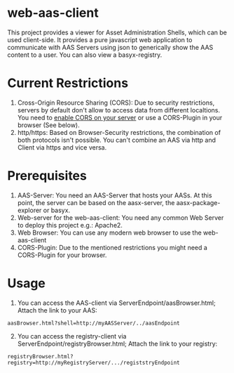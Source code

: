 # web-aas-client
This project provides a viewer for Asset Administration Shells, which can be
used client-side. It provides a pure javascript web application to communicate
with AAS Servers using json to generically show the AAS content to a user. You
can also view a basyx-registry.

# Current Restrictions
1. Cross-Origin Resource Sharing (CORS): Due to security restrictions, servers
by default don't allow to access data from different localtions. You need to
[enable CORS on your server](https://enable-cors.org/server.html) or use a
CORS-Plugin in your browser (See below).
2. http/https: Based on Browser-Security restrictions, the combination of both
protocols isn't possible. You can't combine an AAS via http and Client via https
and vice versa.

# Prerequisites
1. AAS-Server: You need an AAS-Server that hosts your AASs. At this point,
the server can be based on the aasx-server, the aasx-package-explorer or basyx.
2. Web-server for the web-aas-client: You need any common Web Server to deploy 
this project e.g.: Apache2.
4. Web Browser: You can use any modern web browser to use the web-aas-client
5. CORS-Plugin: Due to the mentioned restrictions you might need a CORS-Plugin
for your browser.

# Usage
1. You can access the AAS-client via ServerEndpoint/aasBrowser.html; Attach the
link to your AAS: 
```
aasBrowser.html?shell=http://myAASServer/../aasEndpoint
```
2. You can access the registry-client via ServerEndpoint/registryBrowser.html;
Attach the link to your registry:
```
registryBrowser.html?registry=http://myRegistryServer/.../registstryEndpoint
```
